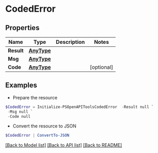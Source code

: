 # CodedError
## Properties

Name | Type | Description | Notes
------------ | ------------- | ------------- | -------------
**Result** | [**AnyType**](.md) |  | 
**Msg** | [**AnyType**](.md) |  | 
**Code** | [**AnyType**](.md) |  | [optional] 

## Examples

- Prepare the resource
```powershell
$CodedError = Initialize-PSOpenAPIToolsCodedError  -Result null `
 -Msg null `
 -Code null
```

- Convert the resource to JSON
```powershell
$CodedError | ConvertTo-JSON
```

[[Back to Model list]](../README.md#documentation-for-models) [[Back to API list]](../README.md#documentation-for-api-endpoints) [[Back to README]](../README.md)

